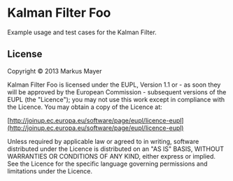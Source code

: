 # Kalman Filter Foo

Example usage and test cases for the Kalman Filter.

## License

Copyright &copy; 2013 Markus Mayer

Kalman Filter Foo is licensed under the EUPL, Version 1.1 or - as soon they will be approved by the European Commission -
subsequent versions of the EUPL (the "Licence"); you may not use this work except in compliance with the Licence.
You may obtain a copy of the Licence at:

[http://joinup.ec.europa.eu/software/page/eupl/licence-eupl](http://joinup.ec.europa.eu/software/page/eupl/licence-eupl)

Unless required by applicable law or agreed to in writing, software distributed under the Licence is distributed on an "AS IS" BASIS, WITHOUT WARRANTIES OR CONDITIONS OF ANY KIND, either express or implied. See the Licence for the specific language governing permissions and limitations under the Licence.